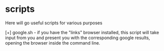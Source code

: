 # scripts
Here will go useful scripts for various purposes

[+] google.sh - if you have the "links" browser installed, this script will take
		input from you and present you with the corresponding google results, 
		opening the browser inside the command line. 
